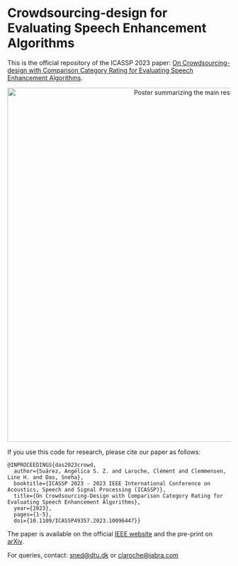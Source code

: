 # Crowdsourcing-design for Evaluating Speech Enhancement Algorithms
This is the official repository of the ICASSP 2023 paper: [On Crowdsourcing-design with Comparison Category Rating for 
Evaluating Speech Enhancement Algorithms](https://ieeexplore.ieee.org/abstract/document/10096447?casa_token=3CaR7hnJFgwAAAAA:jTYd_z60PQQw0i9iVNZPsosrL3q5lyIIOcnTGIftpePWwVAdAOZqM1o8G9PbB9S6E0iOSeYtOA). 

<p align="center">
<img src="./pdf/poster.png" alt="Poster summarizing the main results."
width="800px"></p>


If you use this code for research, please cite our paper as follows:
```
@INPROCEEDINGS{das2023crowd,
  author={Suárez, Angélica S. Z. and Laroche, Clément and Clemmensen, Line H. and Das, Sneha},
  booktitle={ICASSP 2023 - 2023 IEEE International Conference on Acoustics, Speech and Signal Processing (ICASSP)}, 
  title={On Crowdsourcing-Design with Comparison Category Rating for Evaluating Speech Enhancement Algorithms}, 
  year={2023},
  pages={1-5},
  doi={10.1109/ICASSP49357.2023.10096447}}
```

The paper is available on the official [IEEE website](https://ieeexplore.ieee.org/abstract/document/10096447?casa_token=3CaR7hnJFgwAAAAA:jTYd_z60PQQw0i9iVNZPsosrL3q5lyIIOcnTGIftpePWwVAdAOZqM1o8G9PbB9S6E0iOSeYtOA) and the pre-print on [arXiv](http://arxiv.org/abs/2306.01538).

For queries, contact: sned@dtu.dk or claroche@jabra.com

